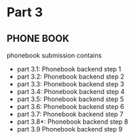# Part 3

## PHONE BOOK
phonebook submission contains
-   part 3.1: Phonebook backend step 1
-   part 3.2: Phonebook backend step 2
-   part 3.3: Phonebook backend step 3
-   part 3.4: Phonebook backend step 4
-   part 3.5: Phonebook backend step 5
-   part 3.6: Phonebook backend step 6
-   part 3.7: Phonebook backend step 7
-   part 3.8*: Phonebook backend step 8
-   part 3.9 Phonebook backend step 9
